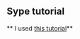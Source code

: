 ## Sype  tutorial

** I used [this tutorial](https://medium.com/@AmJustSam/how-to-build-skype-bot-with-nodejs-ddec8372114c)**

